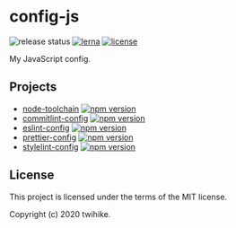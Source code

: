 # config-js

![release status](https://github.com/twihike/config-js/workflows/release/badge.svg) [![lerna](https://img.shields.io/badge/maintained%20with-lerna-cc00ff.svg)](https://lerna.js.org/) [![license](https://img.shields.io/github/license/twihike/chat-ui-react)](LICENSE)

My JavaScript config.

## Projects

- [node-toolchain](packages/node-toolchain) [![npm version](https://badge.fury.io/js/%40twihike%2Fnode-toolchain.svg)](https://badge.fury.io/js/%40twihike%2Fnode-toolchain)
- [commitlint-config](packages/commitlint-config) [![npm version](https://badge.fury.io/js/%40twihike%2Fcommitlint-config.svg)](https://badge.fury.io/js/%40twihike%2Fcommitlint-config)
- [eslint-config](packages/eslint-config) [![npm version](https://badge.fury.io/js/%40twihike%2Feslint-config.svg)](https://badge.fury.io/js/%40twihike%2Feslint-config)
- [prettier-config](packages/prettier-config) [![npm version](https://badge.fury.io/js/%40twihike%2Fprettier-config.svg)](https://badge.fury.io/js/%40twihike%2Fprettier-config)
- [stylelint-config](packages/stylelint-config) [![npm version](https://badge.fury.io/js/%40twihike%2Fstylelint-config.svg)](https://badge.fury.io/js/%40twihike%2Fstylelint-config)

## License

This project is licensed under the terms of the MIT license.

Copyright (c) 2020 twihike.
